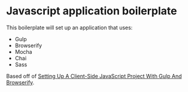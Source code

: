 # Javascript application boilerplate

This boilerplate will set up an application that uses:

* Gulp
* Browserify
* Mocha
* Chai
* Sass

Based off of [Setting Up A Client-Side JavaScript Project With Gulp And Browserify](https://blog.engineyard.com/2015/client-side-javascript-project-gulp-and-browserify).